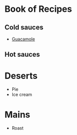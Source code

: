 # Book of Recipes

## Cold sauces
* [Guacamole](guacamole.md)

## Hot sauces

# Deserts
* Pie
* Ice cream

# Mains
* Roast
